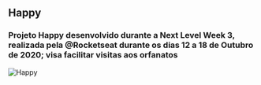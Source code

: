 ## Happy

### Projeto Happy desenvolvido durante a Next Level Week 3, realizada pela @Rocketseat durante os dias 12 a 18 de Outubro de 2020; visa facilitar visitas aos orfanatos

![Happy](https://imgur.com/a/JkMxr2n)
